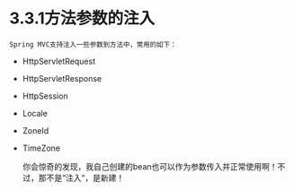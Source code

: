 # 3.3.1方法参数的注入

    Spring MVC支持注入一些参数到方法中，常用的如下：

* HttpServletRequest
* HttpServletResponse
* HttpSession
* Locale
* ZoneId
* TimeZone

    你会惊奇的发现，我自己创建的bean也可以作为参数传入并正常使用啊！不过，那不是“注入“，是新建！

